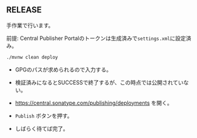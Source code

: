 RELEASE
------------------------------------------------------------

手作業で行います。

前提: Central Publisher Portalのトークンは生成済みで`settings.xml`に設定済み。

```sh
./mvnw clean deploy
```

- GPGのパスが求められるので入力する。
- 検証済みになるとSUCCESSで終了するが、この時点では公開されていない。

- https://central.sonatype.com/publishing/deployments を開く。
- `Publish` ボタンを押す。
- しばらく待てば完了。